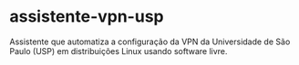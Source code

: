 # assistente-vpn-usp
Assistente que automatiza a configuração da VPN da Universidade de São Paulo (USP) em distribuições Linux usando software livre.
